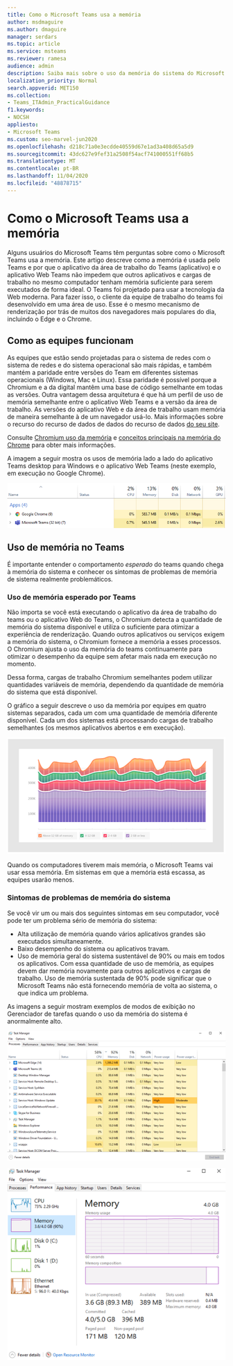 ```yaml
---
title: Como o Microsoft Teams usa a memória
author: msdmaguire
ms.author: dmaguire
manager: serdars
ms.topic: article
ms.service: msteams
ms.reviewer: ramesa
audience: admin
description: Saiba mais sobre o uso da memória do sistema do Microsoft Teams e por que o uso da memória é o mesmo entre o aplicativo da área de trabalho e o aplicativo Web.
localization_priority: Normal
search.appverid: MET150
ms.collection:
- Teams_ITAdmin_PracticalGuidance
f1.keywords:
- NOCSH
appliesto:
- Microsoft Teams
ms.custom: seo-marvel-jun2020
ms.openlocfilehash: d218c71a0e3ecdde40559d67e1ad3a408d65a5d9
ms.sourcegitcommit: 43dc627e9fef31a2508f54acf741000551ff68b5
ms.translationtype: MT
ms.contentlocale: pt-BR
ms.lasthandoff: 11/04/2020
ms.locfileid: "48878715"
---
```

# <a name="how-microsoft-teams-uses-memory"></a>Como o Microsoft Teams usa a memória

Alguns usuários do Microsoft Teams têm perguntas sobre como o Microsoft Teams usa a memória. Este artigo descreve como a memória é usada pelo Teams e por que o aplicativo da área de trabalho do Teams (aplicativo) e o aplicativo Web Teams não impedem que outros aplicativos e cargas de trabalho no mesmo computador tenham memória suficiente para serem executados de forma ideal. O Teams foi projetado para usar a tecnologia da Web moderna. Para fazer isso, o cliente da equipe de trabalho do teams foi desenvolvido em uma área de uso. Esse é o mesmo mecanismo de renderização por trás de muitos dos navegadores mais populares do dia, incluindo o Edge e o Chrome.

## <a name="how-teams-works"></a>Como as equipes funcionam

As equipes que estão sendo projetadas para o sistema de redes com o sistema de redes e do sistema operacional são mais rápidas, e também mantém a paridade entre versões do Team em diferentes sistemas operacionais (Windows, Mac e Linux). Essa paridade é possível porque a Chromium e a da digital mantêm uma base de código semelhante em todas as versões. Outra vantagem dessa arquitetura é que há um perfil de uso de memória semelhante entre o aplicativo Web Teams e a versão da área de trabalho. As versões do aplicativo Web e da área de trabalho usam memória de maneira semelhante à de um navegador usá-lo. Mais informações sobre o recurso do recurso de dados de dados do recurso de dados [do seu site](https://electronjs.org/).

Consulte [Chromium uso da memória](https://www.chromium.org/developers/memory-usage-backgrounder) e [conceitos principais na memória do Chrome](https://chromium.googlesource.com/chromium/src.git/+/master/docs/memory/key_concepts.md) para obter mais informações.

A imagem a seguir mostra os usos de memória lado a lado do aplicativo Teams desktop para Windows e o aplicativo Web Teams (neste exemplo, em execução no Google Chrome).

![Uso de memória do teams para o aplicativo da área de trabalho e o aplicativo Web](media/teams-memory-clientweb.png)

## <a name="memory-usage-in-teams"></a>Uso de memória no Teams

É importante entender o comportamento *esperado* do teams quando chega à memória do sistema e conhecer os sintomas de problemas de memória de sistema realmente problemáticos.

### <a name="expected-memory-usage-by-teams"></a>Uso de memória esperado por Teams

Não importa se você está executando o aplicativo da área de trabalho do teams ou o aplicativo Web do Teams, o Chromium detecta a quantidade de memória do sistema disponível e utiliza o suficiente para otimizar a experiência de renderização. Quando outros aplicativos ou serviços exigem a memória do sistema, o Chromium fornece a memória a esses processos. O Chromium ajusta o uso da memória do teams continuamente para otimizar o desempenho da equipe sem afetar mais nada em execução no momento.

Dessa forma, cargas de trabalho Chromium semelhantes podem utilizar quantidades variáveis de memória, dependendo da quantidade de memória do sistema que está disponível.

O gráfico a seguir descreve o uso da memória por equipes em quatro sistemas separados, cada um com uma quantidade de memória diferente disponível. Cada um dos sistemas está processando cargas de trabalho semelhantes (os mesmos aplicativos abertos e em execução).

![Uso de memória do Team em diferentes sistemas](media/teams-memory-usage.png)

Quando os computadores tiverem mais memória, o Microsoft Teams vai usar essa memória. Em sistemas em que a memória está escassa, as equipes usarão menos.

### <a name="symptoms-of-system-memory-issues"></a>Sintomas de problemas de memória do sistema

Se você vir um ou mais dos seguintes sintomas em seu computador, você pode ter um problema sério de memória do sistema:

- Alta utilização de memória quando vários aplicativos grandes são executados simultaneamente.
- Baixo desempenho do sistema ou aplicativos travam.
- Uso de memória geral do sistema sustentável de 90% ou mais em todos os aplicativos. Com essa quantidade de uso de memória, as equipes devem dar memória novamente para outros aplicativos e cargas de trabalho. Uso de memória sustentada de 90% pode significar que o Microsoft Teams não está fornecendo memória de volta ao sistema, o que indica um problema.

As imagens a seguir mostram exemplos de modos de exibição no Gerenciador de tarefas quando o uso da memória do sistema é anormalmente alto.

![Modo de exibição uso de memória do teams no Gerenciador de tarefas](media/teams-memory-high-mem-process-list.png)

![Gráfico de uso de memória do teams no Gerenciador de tarefas](media/teams-memory-high-mem-process-list2.png)
